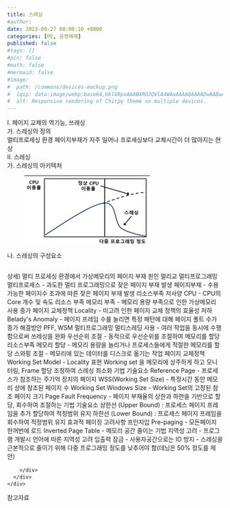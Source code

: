 ```yaml
---
title: 스레싱
#author: 
date: 2023-09-27 00:00:10 +0800
categories: [PE, 운영체제]
published: false
#tags: []
#pin: false
#math: false
#mermaid: false
#image:
#  path: /commons/devices-mockup.png
#  lqip: data:image/webp;base64,UklGRpoAAABXRUJQVlA4WAoAAAAQAAAADwAABwAAQUxQSDIAAAARL0AmbZurmr57yyIiqE8oiG0bejIYEQTgqiDA9vqnsUSI6H+oAERp2HZ65qP/VIAWAFZQOCBCAAAA8AEAnQEqEAAIAAVAfCWkAALp8sF8rgRgAP7o9FDvMCkMde9PK7euH5M1m6VWoDXf2FkP3BqV0ZYbO6NA/VFIAAAA
#  alt: Responsive rendering of Chirpy theme on multiple devices.
---
```


<div class="post-wrap">
  <div class="para">
    <div class="para-title">
      I. 페이지 교체의 역기능, 쓰레싱
    </div>
    <div class="para-cntnt">
      <div class="para">
        <div class="para-title">
          가. 스레싱의 정의
        </div>
        <div class="para-cntnt">
            멀티프로세싱 환경 페이지부재가 자주 일어나 프로세싱보다 교체시간이 더 많아지는 현상
        </div>
      </div>
    </div>
  </div>
  
  <div class="para">
    <div class="para-title">
      II. 스레싱
    </div>
    <div class="para-cntnt">
      <div class="para">
        <div class="para-title">
          가. 스레싱의 아키텍처
        </div>
        <div class="para-cntnt">
          <figure class="post-figure">
            <img src="/assets/img/posts/스레싱.png" alt="스레싱">
<!--            <figcaption>Source: Unveiling the Metaverse: Exploring Emerging Trends, Multifaceted Perspectives, and Future Challenges</figcaption>-->
          </figure>
        </div>
      </div>
      <div class="para">
        <div class="para-title">
          나. 스레싱의 구성요소
        </div>
        <div class="para-cntnt">
          <table class="post-table">
          </table>
            상세) 멀티 프로세싱 환경에서 가상메모리의 페이지 부재
원인 멀리교
  멀티프로그래밍
    멀티프로세스 - 과도한 멀티 프로그래밍으로 잦은 페이지 부재 발생
    페이지부재 - 수용 가능한 페이지수 초과에 따른 잦은 페이지 부재 발생
  리소스부족
    저사양 CPU - CPU의 Core 개수 및 속도 리소스 부족
    메모리 부족 - 메모리 용량 부족으로 인한 가상메모리 사용 증가
  페이지 교체정책
    Locality - 미고려 인한 페이지 교체 정책의 효율성 저하
    Belady's Anomaly - 페이지 프레임 수를 늘리면 특정 패턴에 대해 페이지 폴트 수가 증가 
해결방안 PFF, WSM
  멀티프로그래밍
    멀티스레딩 사용 - 여러 작업을 동시에 수행함으로써 쓰레싱을 완화
    우선순위 조절 - 동적으로 우선순위를 조절하여 메모리를 할당
  리소스부족
    메모리 할당 - 메모리 용량을 늘리거나 프로세스들에게 적절한 메모리를 할당
    스와핑 조절 - 메모리에 있는 데이터를 디스크로 옮기는 작업
  페이지 교체정책
    Working Set Model - Locality 표현 Working set 을 메모리에 상주하게 하고 모니터링, Frame 할당 조정하여 스레싱 최소화 기법
    기술요소
      Reference Page - 프로세스가 참조하는 주기억 장치의 페이지
      WSS(Working Set Size) - 특정시간 동안 메모리 상에 참조된 페이지 수
      Working Set Windows Size - Working Set의 고정된 참조 페이지 크기
    Page Fault Frequency - 페이지 부재율의 상한과 하한을 기반으로 할당, 회수하여 조절하는 기법
    기술요소
      상한선 (Upper Bound) : 프로세스 페이지 프레임을 추가 할당하여 적정범위 유지
      하한선 (Lower Bound) : 프로세스 페이지 프레임을 회수하여 적정범위 유지
효과적 페이징 고려사항 프인지입
  Pre-paging - 모든페이지 한꺼번에 로드
  Inverted Page Table - 메모리 공간 줄이는 기법
  지역성 고려 - 프로그램 개발시 언어에 따른 지역성 고려
  입출력 잠금 - 사용자공간으로는 IO 방지
- 스레싱을 근본적으로 줄이기 위해 다중 프로그래밍 정도를 낮추어야 함(데닝은 50% 정도를 제안)

        </div>
      </div>
    </div>
  </div>

  <div class="refr-wrap">
    <div class="refr-title">
        참고자료
    </div>
    <ol class="refr-list">
    <!--    <li>(나현식, 최대선) <a target="_blank" href="https://scienceon.kisti.re.kr/commons/util/originalView.do?cn=JAKO202225948430499&oCn=JAKO202225948430499&dbt=JAKO&journal=NJOU00291864">메타버스 보안 위협 요소 및 대응 방안 검토</a></li>-->
    <!--    <li>(M. Uddin, S. Manickam, H. Ullah, M. Obaidat and A. Dandoush) <a target="_blank" href="https://ieeexplore.ieee.org/abstract/document/10138386">Unveiling the Metaverse: Exploring Emerging Trends, Multifaceted Perspectives, and Future Challenges</a></li>-->
    </ol>
  </div>
</div>
